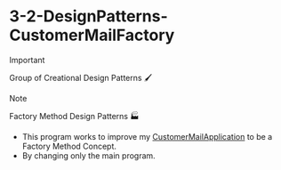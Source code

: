 # 3-2-DesignPatterns-CustomerMailFactory
> [!IMPORTANT]
> Group of Creational Design Patterns 🖌️

> [!NOTE]
> Factory Method Design Patterns 🏭

- This program works to improve my [CustomerMailApplication](https://github.com/mamaminikit/3-2-DesignPatterns-CustomerMailApplication) to be a Factory Method Concept.
- By changing only the main program.
